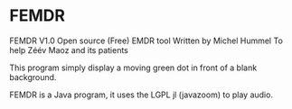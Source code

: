 # FEMDR
FEMDR V1.0
Open source (Free) EMDR tool
Written by Michel Hummel
To help Zéév Maoz and its patients

This program simply display a moving green dot in front of a blank background.

FEMDR is a Java program, it uses the LGPL jl (javazoom) to play audio.

